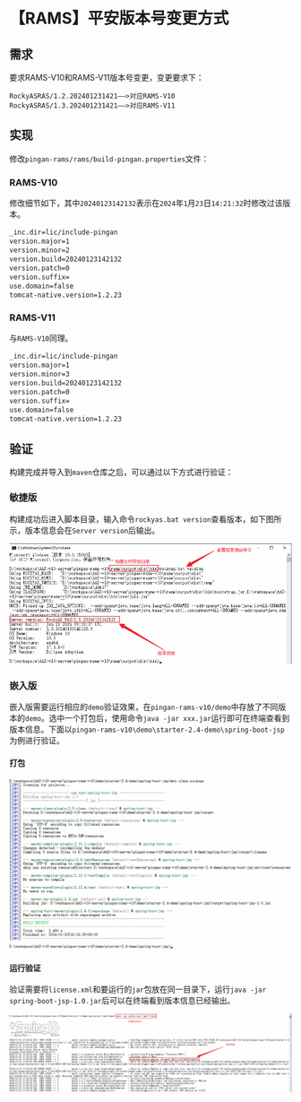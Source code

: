 # 【RAMS】平安版本号变更方式

## 需求

要求RAMS-V10和RAMS-V11版本号变更，变更要求下：

```
RockyASRAS/1.2.202401231421——>对应RAMS-V10
RockyASRAS/1.3.202401231421——>对应RAMS-V11
```

## 实现

修改`pingan-rams/rams/build-pingan.properties`文件：

### RAMS-V10

修改细节如下，其中`20240123142132`表示在`2024`年`1`月`23`日`14:21:32`时修改过该版本。

```properties
_inc.dir=lic/include-pingan
version.major=1
version.minor=2
version.build=20240123142132
version.patch=0
version.suffix=
use.domain=false
tomcat-native.version=1.2.23
```

### RAMS-V11

与`RAMS-V10`同理。

```properties
_inc.dir=lic/include-pingan
version.major=1
version.minor=3
version.build=20240123142132
version.patch=0
version.suffix=
use.domain=false
tomcat-native.version=1.2.23
```

## 验证

构建完成并导入到`maven`仓库之后，可以通过以下方式进行验证：

### 敏捷版

构建成功后进入脚本目录，输入命令`rockyas.bat version`查看版本，如下图所示，版本信息会在`Server version`后输出。

![image-20240123172031897](./imgs/image-20240123172031897.png)

### 嵌入版

嵌入版需要运行相应的`demo`验证效果，在`pingan-rams-v10/demo`中存放了不同版本的`demo`。选中一个打包后，使用命令`java -jar xxx.jar`运行即可在终端查看到版本信息。下面以`pingan-rams-v10\demo\starter-2.4-demo\spring-boot-jsp`为例进行验证。

#### 打包

![image-20240123163415210](./imgs/image-20240123163415210.png)

#### 运行验证

验证需要将`license.xml`和要运行的`jar`包放在同一目录下，运行`java -jar spring-boot-jsp-1.0.jar`后可以在终端看到版本信息已经输出。

![image-20240123172258506](./imgs/image-20240123172258506.png)
